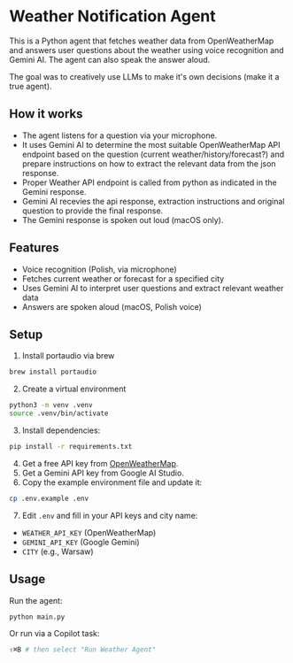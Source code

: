 # Weather Notification Agent

This is a Python agent that fetches weather data from OpenWeatherMap and answers user questions about the weather using voice recognition and Gemini AI. The agent can also speak the answer aloud.

The goal was to creatively use LLMs to make it's own decisions (make it a true agent).

## How it works

- The agent listens for a question via your microphone.
- It uses Gemini AI to determine the most suitable OpenWeatherMap API endpoint based on the question (current weather/history/forecast?) and prepare instructions on how to extract the relevant data from the json response.
- Proper Weather API endpoint is called from python as indicated in the Gemini response.
- Gemini AI recevies the api response, extraction instructions and original question to provide the final response.
- The Gemini response is spoken out loud (macOS only).

## Features
- Voice recognition (Polish, via microphone)
- Fetches current weather or forecast for a specified city
- Uses Gemini AI to interpret user questions and extract relevant weather data
- Answers are spoken aloud (macOS, Polish voice)

## Setup
1. Install portaudio via brew
```sh
brew install portaudio
```
2. Create a virtual environment
```sh
python3 -m venv .venv
source .venv/bin/activate
```
3. Install dependencies:
```sh
pip install -r requirements.txt
```
4. Get a free API key from [OpenWeatherMap](https://openweathermap.org/api).
5. Get a Gemini API key from Google AI Studio.
6. Copy the example environment file and update it:
```sh
cp .env.example .env
```
7. Edit `.env` and fill in your API keys and city name:
- `WEATHER_API_KEY` (OpenWeatherMap)
- `GEMINI_API_KEY` (Google Gemini)
- `CITY` (e.g., Warsaw)


## Usage
Run the agent:
```sh
python main.py
```

Or run via a Copilot task:
```sh
⇧⌘B # then select "Run Weather Agent"
```
